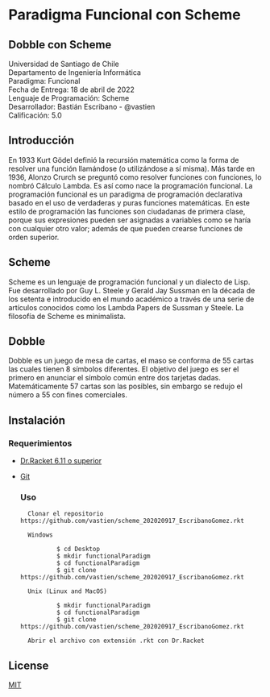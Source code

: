 # Paradigma Funcional con Scheme 
## Dobble con Scheme

Universidad de Santiago de Chile            
Departamento de Ingeniería Informática                
Paradigma: Funcional           
Fecha de Entrega: 18 de abril de 2022                     
Lenguaje de Programación: Scheme               
Desarrollador: Bastián Escribano - @vastien      
Calificación: 5.0

## Introducción 
En 1933 Kurt Gödel definió la recursión matemática como la forma de resolver una función llamándose (o utilizándose a sí misma). Más tarde en 1936, Alonzo Crurch se preguntó como resolver funciones con funciones, lo nombró Cálculo Lambda. Es así como nace la programación funcional.
La programación funcional es un paradigma de programación declarativa basado en el uso de verdaderas y puras funciones matemáticas. En este estilo de programación las funciones son ciudadanas de primera clase, porque sus expresiones pueden ser asignadas a variables como se haría con cualquier otro valor; además de que pueden crearse funciones de orden superior.


## Scheme 
Scheme es un lenguaje de programación funcional y un dialecto de Lisp. Fue desarrollado por Guy L. Steele y Gerald Jay Sussman en la década de los setenta e introducido en el mundo académico a través de una serie de artículos conocidos como los Lambda Papers de Sussman y Steele. La filosofía de Scheme es minimalista.

## Dobble
Dobble es un juego de mesa de cartas, el maso se conforma de 55 cartas las cuales tienen 8 símbolos diferentes. El objetivo del juego es ser el primero en anunciar el símbolo común entre dos tarjetas dadas. Matemáticamente 57 cartas son las posibles, sin embargo se redujo el número a 55 con fines comerciales. 

## Instalación

### Requerimientos
* [Dr.Racket 6.11 o superior](https://download.racket-lang.org/)         
* [Git](https://git-scm.com/downloads)

  ### Uso

        Clonar el repositorio https://github.com/vastien/scheme_202020917_EscribanoGomez.rkt
        
        Windows
        
                $ cd Desktop
                $ mkdir functionalParadigm
                $ cd functionalParadigm
                $ git clone https://github.com/vastien/scheme_202020917_EscribanoGomez.rkt
                
        Unix (Linux and MacOS) 
        
                $ mkdir functionalParadigm
                $ cd functionalParadigm
                $ git clone https://github.com/vastien/scheme_202020917_EscribanoGomez.rkt

        Abrir el archivo con extensión .rkt con Dr.Racket 
        
## License
[MIT](https://choosealicense.com/licenses/mit/)




